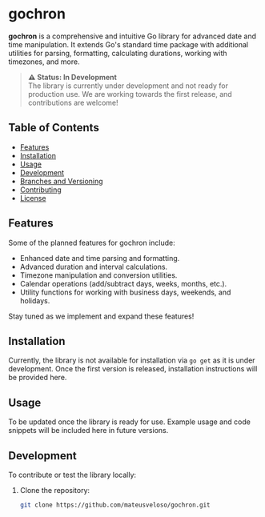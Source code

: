 # gochron

**gochron** is a comprehensive and intuitive Go library for advanced date and time manipulation. It extends Go's standard time package with additional utilities for parsing, formatting, calculating durations, working with timezones, and more.

> **⚠️ Status: In Development**  
> The library is currently under development and not ready for production use. We are working towards the first release, and contributions are welcome!

## Table of Contents

- [Features](#features)
- [Installation](#installation)
- [Usage](#usage)
- [Development](#development)
- [Branches and Versioning](#branches-and-versioning)
- [Contributing](#contributing)
- [License](#license)

## Features

Some of the planned features for gochron include:

- Enhanced date and time parsing and formatting.
- Advanced duration and interval calculations.
- Timezone manipulation and conversion utilities.
- Calendar operations (add/subtract days, weeks, months, etc.).
- Utility functions for working with business days, weekends, and holidays.

Stay tuned as we implement and expand these features!

## Installation

Currently, the library is not available for installation via `go get` as it is under development. Once the first version is released, installation instructions will be provided here.

## Usage

To be updated once the library is ready for use. Example usage and code snippets will be included here in future versions.

## Development

To contribute or test the library locally:

1. Clone the repository:
   ```bash
   git clone https://github.com/mateusveloso/gochron.git
